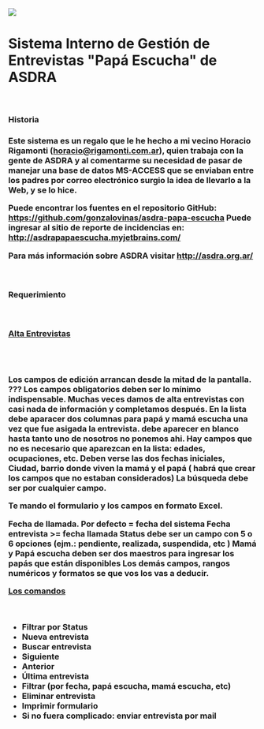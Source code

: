 <html>
<head>
</head>

<img src="https://travis-ci.org/gonzalovinas/asdra-papa-escucha.svg?branch=master"/>
<br>

<h1>
Sistema Interno de Gestión de Entrevistas "Papá Escucha" de ASDRA
</h1>
<br>

<h3>Historia<h3>

Este sistema es un regalo que le he hecho a mi vecino Horacio Rigamonti (horacio@rigamonti.com.ar), quien trabaja con la gente de ASDRA y
al comentarme su necesidad de pasar de manejar una base de datos MS-ACCESS que se enviaban entre los padres
por correo electrónico surgio la idea de llevarlo a la Web, y se lo hice.

Puede encontrar los fuentes en el repositorio GitHub: https://github.com/gonzalovinas/asdra-papa-escucha
Puede ingresar al sitio de reporte de incidencias en: http://asdrapapaescucha.myjetbrains.com/

Para más información sobre ASDRA visitar http://asdra.org.ar/
<br>

<br>

<h3>Requerimiento<h3>
<br>

<p><u>Alta Entrevistas</u></p>
<br>
<br>

Los campos de edición arrancan desde la mitad de la pantalla. ???
Los campos obligatorios deben ser lo mínimo indispensable. Muchas veces damos de alta entrevistas con casi nada de información y completamos después.
En la lista debe aparacer dos columnas para papá y mamá escucha una vez que fue asigada la entrevista.
debe aparecer en blanco hasta tanto uno de nosotros no ponemos ahi.
Hay campos que no es necesario que aparezcan en la lista: edades, ocupaciones, etc.
Deben verse las dos fechas iniciales,  Ciudad, barrio donde viven la mamá y el papá ( habrá que crear los campos que no estaban considerados)
La búsqueda debe ser por cualquier campo.

Te mando el formulario y los campos en formato Excel.

Fecha de llamada.  Por defecto = fecha del sistema
Fecha entrevista >= fecha llamada
Status debe ser un campo con 5 o 6 opciones (ejm.: pendiente, realizada, suspendida, etc )
Mamá y Papá escucha deben ser dos maestros para ingresar los papás que están disponibles
Los demás campos, rangos numéricos y formatos se que vos los vas a deducir.
<br>

<p><u>Los comandos</u></p>
<br>

<ul>
<li>Filtrar por Status</li>
<li>Nueva entrevista</li>
<li>Buscar entrevista</li>
<li>Siguiente</li>
<li>Anterior</li>
<li>Última entrevista</li>
<li>Filtrar (por fecha, papá escucha, mamá escucha, etc)</li>
<li>Eliminar entrevista</li>
<li>Imprimir formulario</li>
<li>Si no fuera complicado: enviar entrevista por mail</li>
</ul>
</html>

